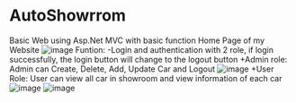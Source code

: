 # AutoShowrrom
Basic Web using Asp.Net MVC with basic function
Home Page of my Website
![image](https://user-images.githubusercontent.com/105285069/184621343-6e7cd992-3ed3-4d63-ae2c-fc00f61118d2.png)
Funtion:
-Login and authentication with 2 role, if login successfully, the login button will change to the logout button
+Admin role: 
Admin can Create, Delete, Add, Update Car and Logout
![image](https://user-images.githubusercontent.com/105285069/184621076-2addb5d4-68e2-4a78-ae02-ca2ec2647866.png)
+User Role:
User can view all car in showroom and view information of each car
![image](https://user-images.githubusercontent.com/105285069/184622335-a59e4b41-4113-456d-bd2a-c2978ade5cc5.png)
![image](https://user-images.githubusercontent.com/105285069/184622361-b32a354a-96a9-428c-8142-5d4e383b7c9f.png)

